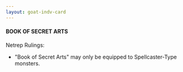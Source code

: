 ```yaml
---
layout: goat-indv-card
---
```


#### BOOK OF SECRET ARTS

Netrep Rulings:

*   "Book of Secret Arts" may only be equipped to Spellcaster-Type monsters.